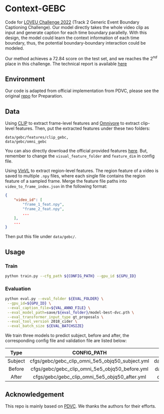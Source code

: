 # Context-GEBC
Code for [LOVEU Challenge 2022](https://sites.google.com/view/loveucvpr22/home) (Track 2 Generic Event Boundary Captioning Challenge). Our model directly takes the whole video clip as input and generate caption for each time boundary parallelly. With this design, the model could learn the context information of each time boundary, thus, the potential boundary-boundary interaction could be modeled. 


Our method achieves a 72.84 score on the test set, and we reaches the $2^{nd}$ place in this challenge. The technical report is available [here](https://arxiv.org/abs/2207.01050v1)

## Environment
Our code is adapted from official implementation from PDVC, please see the original [repo](https://github.com/ttengwang/PDVC) for Preparation.

## Data
Using [CLIP](https://github.com/openai/CLIP) to extract frame-level features and [Omnivore](https://github.com/facebookresearch/omnivore) to extract clip-level features. Then, put the extracted features under these two folders:
```
data/gebc/features/clip_gebc,
data/gebc/omni_gebc
``` 

You can also directly download the official provided features [here](https://sites.google.com/view/loveucvpr22/home). But, remember to change the ```visual_feature_folder``` and ```feature_dim``` in config file.


Using [VinVL](https://github.com/microsoft/scene_graph_benchmark) to extract region-level features. The region feature of a video is saved to multiple ```.npy``` files, where each single file contains the region feature of a sampled frame. Merge the feature file paths into  ```video_to_frame_index.json``` in the following format:
```json
{
    "video_id": [
        "frame_1_feat.npy",
        "frame_2_feat.npy",
        ...
    ],
    ...
}
``` 
Then put this file under ```data/gebc/```.

## Usage
### Train
```sh
python train.py --cfg_path ${CONFIG_PATH} --gpu_id ${GPU_ID}
```

### Evaluation
```sh
python eval.py --eval_folder ${EVAL_FOLDER} \
 --gpu_id=${GPU_ID} \
 --eval_caption_file=${VAL_ANNO_FILE} \
 --eval_model_path=save/${eval_folder}/model-best-dvc.pth \
 --eval_transformer_input_type gt_proposals \
 --eval_tool_version 2018_cider \
 --eval_batch_size ${EVAL_BATCHSIZE}
```
We train three models to predict subject, before and after, the corresponding config file and validation file are listed below:

| Type | CONFIG_PATH | VAL_ANNO_FILE|
| :----: | :----: | :----: |
| Subject | cfgs/gebc/gebc_clip_omni_5e5_objq50_subject.yml | data/gebc/valset_highest_f1_subject.json|
| Before | cfgs/gebc/gebc_clip_omni_5e5_objq50_before.yml | data/gebc/valset_highest_f1_before.json|
| After | cfgs/gebc/gebc_clip_omni_5e5_objq50_after.yml | data/gebc/valset_highest_f1_after.json|

## Acknowledgement
This repo is mainly based on [PDVC](https://github.com/ttengwang/PDVC). We thanks the authors for their efforts.

